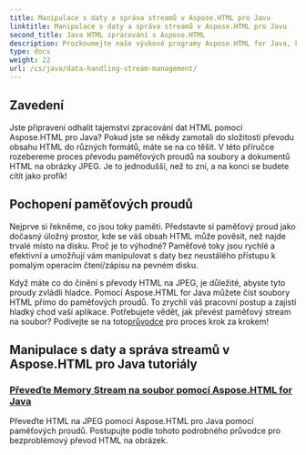 ```yaml
---
title: Manipulace s daty a správa streamů v Aspose.HTML pro Javu
linktitle: Manipulace s daty a správa streamů v Aspose.HTML pro Javu
second_title: Java HTML zpracování s Aspose.HTML
description: Prozkoumejte naše výukové programy Aspose.HTML for Java, které popisují, jak bez námahy převést paměťové proudy na soubory a obrázky HTML na obrázky JPEG.
type: docs
weight: 22
url: /cs/java/data-handling-stream-management/
---
```

## Zavedení

Jste připraveni odhalit tajemství zpracování dat HTML pomocí Aspose.HTML pro Java? Pokud jste se někdy zamotali do složitosti převodu obsahu HTML do různých formátů, máte se na co těšit. V této příručce rozebereme proces převodu paměťových proudů na soubory a dokumentů HTML na obrázky JPEG. Je to jednodušší, než to zní, a na konci se budete cítit jako profík!

## Pochopení paměťových proudů

Nejprve si řekněme, co jsou toky paměti. Představte si paměťový proud jako dočasný úložný prostor, kde se váš obsah HTML může pověsit, než najde trvalé místo na disku. Proč je to výhodné? Paměťové toky jsou rychlé a efektivní a umožňují vám manipulovat s daty bez neustálého přístupu k pomalým operacím čtení/zápisu na pevném disku.

 Když máte co do činění s převody HTML na JPEG, je důležité, abyste tyto proudy zvládli hladce. Pomocí Aspose.HTML for Java můžete číst soubory HTML přímo do paměťových proudů. To zrychlí váš pracovní postup a zajistí hladký chod vaší aplikace. Potřebujete vědět, jak převést paměťový stream na soubor? Podívejte se na toto[průvodce](./memory-stream-to-file/) pro proces krok za krokem!

## Manipulace s daty a správa streamů v Aspose.HTML pro Java tutoriály
### [Převeďte Memory Stream na soubor pomocí Aspose.HTML for Java](./memory-stream-to-file/)
Převeďte HTML na JPEG pomocí Aspose.HTML pro Java pomocí paměťových proudů. Postupujte podle tohoto podrobného průvodce pro bezproblémový převod HTML na obrázek.